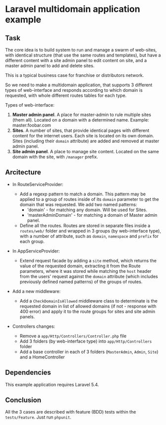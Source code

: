 # Laravel multidomain application example

## Task

The core idea is to build system to run and manage a swarm of web-sites, with
identical structure (that use the same routes and templates), but have a
different content with a site admin panel to edit content on site, and a master
admin panel to add and delete sites.

This is a typical business case for franchise or distributors network.

So we need to make a multidomain application, that supports 3 different types of
web-interface and responds according to which domain is requested, with whole
different routes tables for each type.

Types of web-interface:

1. **Master admin panel**. A place for master-admin to rule multiple sites (them all).
Located on a domain with a determined name. Example: master.foobar.com
2. **Sites**. A number of sites, that provide identical pages with different
content for the internet users. Each site is located on its own domain. Sites
(including their `domain` attribute) are added and removed at master admin panel.
3. **Site admin panel**. A place to manage site content. Located on the same domain
with the site, with `/manager` prefix.

## Arcitecture

- In RouteServiceProvider:
    - Add a regexp pattern to match a domain. This pattern may be applied to a
group of routes inside of its `domain` parameter to get the domain that was
requested. We add two named patterns:
        - 'domain' - for matching any domain. Will be used for Sites.
        - 'masterAdminDomain' - for matching a domain of Master admin panel.
    - Define all the routes. Routes are stored in separate files inside a
`routes/web/` folder and wrapped in 3 groups (by web-interface type), with
a number of attribute, such as `domain`, `namespace` and `prefix` for each
group.

- In AppServiceProvider:
    - Extend request facade by adding a `site` method, which returns the value
of the requested domain, extracting it from the Route parameters, where it was
stored while matching the `host` header from the users' request against the
`domain` attribute (which includes previously defined named patterns) of the
groups of routes.

- Add a new middleware:
    - Add a `CheckDomainIsAllowed` middleware class to determinate is the
requested domain in list of allowed domains (if not - response with 400 error)
and apply it to the route groups for sites and site admin panels.

- Controllers changes:
    - Remove a `app/Http/Controllers/Controller.php` file
    - Add 3 folders (by web-interface type) into `app/Http/Controllers` folder
    - Add a base controller in each of 3 folders (`MasterAdmin`, `Admin`, `Site`)
and a HomeController

## Dependencies

This example application requires Laravel 5.4.

## Conclusion

All the 3 cases are described with feature (BDD) tests within the `tests/Feature`.
Just run `phpunit`.
